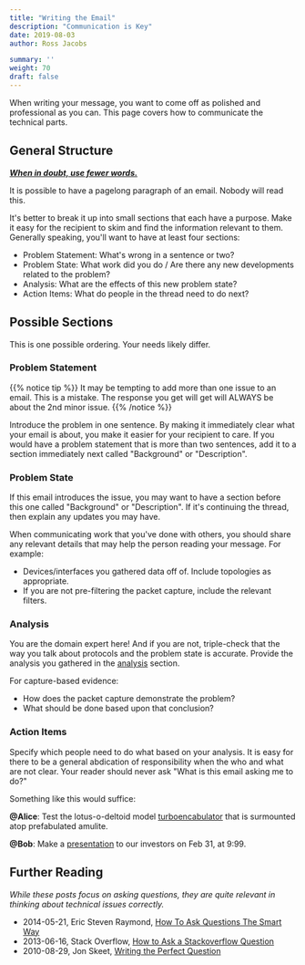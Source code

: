 ```yaml
---
title: "Writing the Email"
description: "Communication is Key"
date: 2019-08-03
author: Ross Jacobs

summary: ''
weight: 70
draft: false
---
```


When writing your message, you want to come off as polished and professional as you can.
This page covers how to communicate the technical parts.

## General Structure

<u>___When in doubt, use fewer words.___</u>

It is possible to have a pagelong paragraph of an email. Nobody will read this.

It's better to break it up into small sections that each have a purpose.
Make it easy for the recipient to skim and find the information relevant to them.
Generally speaking, you'll want to have at least four sections:

* Problem Statement: What's wrong in a sentence or two?
* Problem State: What work did you do / Are there any new developments related to the problem?
* Analysis: What are the effects of this new problem state?
* Action Items: What do people in the thread need to do next?

## Possible Sections

This is one possible ordering. Your needs likely differ.

### Problem Statement

{{% notice tip %}}
It may be tempting to add more than one issue to an email. This is a mistake.
The response you get will get will ALWAYS be about the 2nd minor issue.
{{% /notice %}}

Introduce the problem in one sentence. By making it immediately clear what your email is about, you make it easier for your recipient to care.
If you would have a problem statement that is more than two sentences, add it to a section immediately next called "Background" or "Description".

### Problem State

If this email introduces the issue, you may want to have a section before this one called "Background" or "Description".
If it's continuing the thread, then explain any updates you may have.

When communicating work that you've done with others, you should share any relevant details
that may help the person reading your message. For example:

* Devices/interfaces you gathered data off of. Include topologies as
appropriate.
* If you are not pre-filtering the packet capture, include the relevant filters.

### Analysis

You are the domain expert here! And if you are not, triple-check that the way you talk about protocols and the problem state is accurate.
Provide the analysis you gathered in the [analysis](/analysis) section.

For capture-based evidence:

* How does the packet capture demonstrate the problem?
* What should be done based upon that conclusion?

### Action Items

Specify which people need to do what based on your analysis. It is easy for there to be a general abdication of responsibility when the who and what are not clear.
Your reader should never ask "What is this email asking me to do?"

Something like this would suffice:

**@Alice**: Test the lotus-o-deltoid model [turboencabulator](https://en.wikipedia.org/wiki/Turboencabulator) that is surmounted atop prefabulated amulite.

**@Bob**: Make a [presentation](https://www.youtube.com/watch?v=Ac7G7xOG2Ag) to our investors on Feb 31, at 9:99.

## Further Reading

_While these posts focus on asking questions, they are quite relevant in thinking about technical issues correctly._

* 2014-05-21, Eric Steven Raymond, [How To Ask Questions The Smart Way](http://www.catb.org/~esr/faqs/smart-questions.html)
* 2013-06-16, Stack Overflow, [How to Ask a Stackoverflow Question](https://stackoverflow.com/help/how-to-ask)
* 2010-08-29, Jon Skeet, [Writing the Perfect Question](https://codeblog.jonskeet.uk/2010/08/29/writing-the-perfect-question/)
